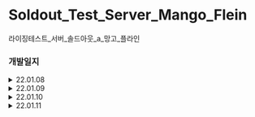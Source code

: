 # Soldout_Test_Server_Mango_Flein
라이징테스트_서버_솔드아웃_a_망고_플라인
### 개발일지
<details>
<summary>22.01.08</summary>
<div markdown="1">       
- RDS 데이터베이스 구축 <br />
- EC2 인스턴스 구축 <br />
- TLS 구축
</div>
</details>
<details>
<summary>22.01.09</summary>
<div markdown="1">       
- ERD 설계 1차
</div>
</details>
<details>
<summary>22.01.10</summary>
<div markdown="1">       
- ERD 설계 2차 <br />
- API 명세서 작성 1차 <br />
- 회원가입 API <br />
- 로그인 API <br />
- 회원조회 API
</div>
</details>
<details>
<summary>22.01.11</summary>
<div markdown="1">       
- API 명세서 수정<br />
- ERD 수정 <br />
- 1차 피드백 <br />
- 회원탈퇴 API <br />
- 닉네임 변경 API <br />
- 이메일 변경 API <br />
- 핸드폰번호 변경 API <br />
- 아이디 찾기 API
</div>
</details>
